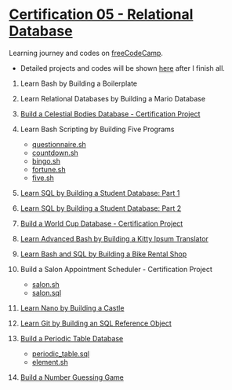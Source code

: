 # [Certification 05 - Relational Database](https://www.freecodecamp.org/certification/WHan7naHW/relational-database-v8)

Learning journey and codes on [freeCodeCamp](https://www.freecodecamp.org/learn/relational-database/).

* Detailed projects and codes will be shown [here](https://github.com/WHan7naHW/FreeCodeCamp/tree/main/Certificate05) after I finish all.

1. Learn Bash by Building a Boilerplate

2. Learn Relational Databases by Building a Mario Database

3. [Build a Celestial Bodies Database - Certification Project](CertificationProjects/universe.sql)

4. Learn Bash Scripting by Building Five Programs
   - [questionnaire.sh](questionnaire.sh)
   - [countdown.sh](countdown.sh)
   - [bingo.sh](bingo.sh)
   - [fortune.sh](fortune.sh)
   - [five.sh](five.sh)

5. [Learn SQL by Building a Student Database: Part 1](students.sql)

6. [Learn SQL by Building a Student Database: Part 2](student_info.sh)

7. [Build a World Cup Database - Certification Project](WorldCup)

8. [Learn Advanced Bash by Building a Kitty Ipsum Translator](https://github.com/freeCodeCamp/learn-advanced-bash-by-building-a-kitty-ipsum-translator)

9. [Learn Bash and SQL by Building a Bike Rental Shop](bike-shop.sh)

10. Build a Salon Appointment Scheduler - Certification Project
      - [salon.sh](CertificationProjects/salon.sh)
      - [salon.sql](CertificationProjects/salon.sql)

11. [Learn Nano by Building a Castle](https://github.com/freeCodeCamp/learn-nano-by-building-a-castle)

12. [Learn Git by Building an SQL Reference Object](https://github.com/freeCodeCamp/learn-git-by-building-an-sql-reference-object/tree/main)

13. [Build a Periodic Table Database](https://github.com/freeCodeCamp/learn-periodic-table-database)
      - [periodic_table.sql](CertificationProjects/periodic_table.sql)
      - [element.sh](CertificationProjects/element.sh)

14. [Build a Number Guessing Game](https://www.freecodecamp.org/learn/relational-database/build-a-number-guessing-game-project/build-a-number-guessing-game)
